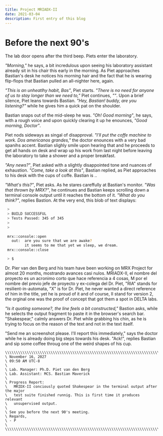 ```yaml
---
title: Project MRIADX-II
date: 2021-03-04
description: First entry of this blog
---
```


# Before the next 90's

The lab door opens after the third beep. Piets enter the laboratory. 

_"Morning,"_ he says, a bit incredulous upon seeing his laboratory assistant already sit in his chair this early in the morning. As Piet approaches Bastian's desk he notices his morning hair and the fact that he is wearing flip-flops that Bastian pulled an all-nighter here, again.

_"This is an unheatlhy habit, Bas"_, Piet starts. _"There is no need for anyone of us to stay longer than we need to,"_ Piet continues, _""_. Upon a brief silence, Piet leans towards Bastian. _"Hey, Bastian! buddy, are you listening?"_ while he gives him a quick pat on the shoulder.

Bastian snaps out of the mid-sleep he was. _"Oh! Good morning"_, he says, with a rough voice and upon quickly clearing it up he enounces, _"Good morning, Doctor"_.

Piet nods sideways as singal of disapproval. _"I'll put the coffe machine to work. Dos americanos grandes,"_ the doctor enounces with a very bad spanihs accent. Bastian slighly smile upon hearing that and he proceeds to get all hands on desk and wrap up his work from last night before leaving the laboratory to take a shower and a proper breakfast.

_"Any news?"_, Piet asked with a slightly disappointed tone and nuances of exhaustion. _"Come, take a look at this"_, Bastian replied, as Piet approaches to his desk with the cups of coffe. Bastian is ..

_"What's this?"_, Piet asks. As he stares careffully at Bastian's monitor. _"Was that thrown by MRX?"_, he continues and Bastian keeps scrolling down a terminal console output until it reaches the bottom of it. _"What do you think?"_, replies Bastion. At the very end, this blob of text displays:

``` bash
 > 
 > BUILD SUCCESSFUL
 > Tests Passed: 345 of 345
 > 
 >
 
 mrx::console::open
   out:  are you sure that we are awake? 
         it seems to me that yet we sleep, we dream. 
 mrx::console::close

 > $
```

 Dr. Pier van den Berg and his team have been working on MRX Project for almost 20 months, mostrando avances casi nulos. MRIADX-II, el nombre del proyecto es un acronimo corto que hace referencia a 4 cosas, M por el nombre del previo jefe de proyecto y ex-colega del Dr. Piet, "RIA" stands for resilient-in-automata, "X" is for Dr. Piet, he never wanted a direct reference of him in the title, yet he is proud of it and of course, II stand for version 2, the orginal one was the proof of concept that got them a spot in DELTA labs. 

_"Is it quoting someone?, the line feels a bit constructed,"_ Bastion asks, while he selects the output fragment to paste it in the browser's search bar. "Shakespear," calmly answers Dr. Piet while grabbing his chin, as he is trying to focus on the reason of the text and not in the text itself.


"Send me an screenshot please. I'll report this immediately," says the doctor while he is already doing big steps towards his desk. "Ack!", replies Bastian and sip some coffee throug one of the weird shapes of his cup.


```
\\\\\\\\\\\\\\\\\\\\\\\\\\\\\\\\\\\\\\\\\\\\\\\\\\\\\\\\\\\\\\\\\\\\\\\\\\\\\\\\\\\\\\
\ November 16, 2027
\ 09:50 AM UTC-8
\
\ Lab. Manager: Ph.D. Piet van den Berg
\ Lab. Assistant: MCS. Bastian Maverick
\ 
\ Progress Report:
\   MRIDX-II conciously quoted Shakespear in the terminal output after the major 
\   test suite finished runnig. This is first time it produces relevant
\   unsupervised output.
\
\ See you before the next 90's meeting.
\ Regards,
\ - P
\  
\\\\\\\\\\\\\\\\\\\\\\\\\\\\\\\\\\\\\\\\\\\\\\\\\\\\\\\\\\\\\\\\\\\\\\\\\\\\\\\\\\\\\\
```
